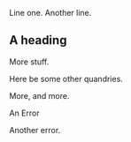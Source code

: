 Line one.
Another line.

## A heading

More stuff.

Here be some other quandries.

More, and more.

An Error

Another error.

